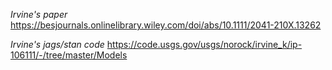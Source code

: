 
*Irvine's paper*
https://besjournals.onlinelibrary.wiley.com/doi/abs/10.1111/2041-210X.13262

*Irvine's jags/stan code*
https://code.usgs.gov/usgs/norock/irvine_k/ip-106111/-/tree/master/Models
